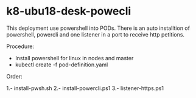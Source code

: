 # k8-ubu18-desk-powecli

This deployment use powershell into PODs.
There is an auto installtion of powershell, powercli and one listener in a port to receive http petitions.

Procedure:

- Install powershell for linux in nodes and master
- kubectl create -f pod-definition.yaml

Order:

1.- install-pwsh.sh
2.- install-powercli.ps1
3.- listener-https.ps1



